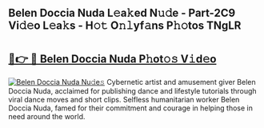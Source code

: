 ## Belen Doccia Nuda L𝚎a𝚔ed N𝚞𝚍e - Part-2C9 Vi𝚍𝚎o L𝚎a𝚔s - H𝚘𝚝 O𝚗𝚕yf𝚊ns P𝚑𝚘tos TNgLR

# <h2><a href="http://kf2cm4g.oniu.top/?m=Belen+Doccia+Nuda">🔗👉 🔴 Belen Doccia Nuda P𝚑ot𝚘𝚜 V𝚒d𝚎o</a></h2>

[![Belen Doccia Nuda Nu𝚍e𝚜](https://i.imgur.com/0qMVB7G.gif)](http://kf2cm4g.oniu.top/?m=Belen+Doccia+Nuda)
Cybernetic artist and amusement giver Belen Doccia Nuda, acclaimed for publishing dance and lifestyle tutorials through viral dance moves and short clips. Selfless humanitarian worker Belen Doccia Nuda, famed for their commitment and courage in helping those in need around the world.  
